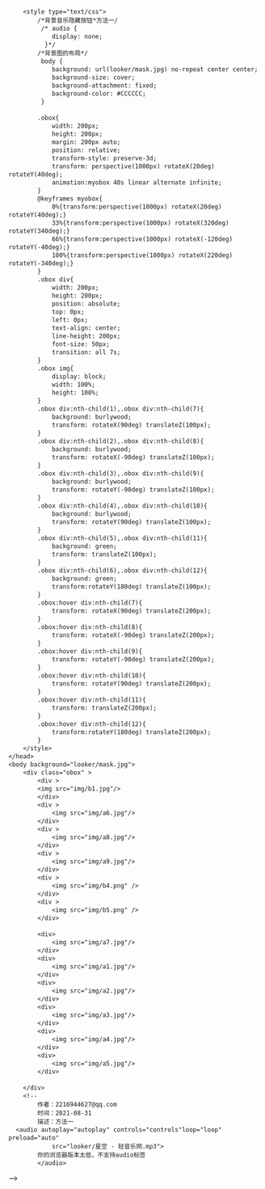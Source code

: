 <html>
	<head>
		<meta charset="UTF-8">
		<title></title>
		<!--
        	作者：2216944627@qq.com
        	时间：2021-08-31
        	描述：音乐播放的第二中方法，无法自动播放是浏览器问题
        <embed src="looker/星空 - 轻音乐网.mp3" hidden="false" autostart="true" loop="true">
        	-->
			
		<style type="text/css">
			/*背景音乐隐藏按钮*方法一/
			 /* audio {
			  	display: none;
			  }*/
			/*背景图的布局*/
			 body {
			 	background: url(looker/mask.jpg) no-repeat center center;
			 	background-size: cover;
			 	background-attachment: fixed;
			 	background-color: #CCCCCC;
			 }

			.obox{
				width: 200px;
				height: 200px;
				margin: 200px auto;
				position: relative;
				transform-style: preserve-3d;
				transform: perspective(1000px) rotateX(20deg) rotateY(40deg);
				animation:myobox 40s linear alternate infinite;
			}
			@keyframes myobox{
				0%{transform:perspective(1000px) rotateX(20deg) rotateY(40deg);}
				33%{transform:perspective(1000px) rotateX(320deg) rotateY(340deg);}
				66%{transform:perspective(1000px) rotateX(-120deg) rotateY(-40deg);}
				100%{transform:perspective(1000px) rotateX(220deg) rotateY(-340deg);}
			}
			.obox div{
				width: 200px;
				height: 200px;
				position: absolute;
				top: 0px;
				left: 0px;
				text-align: center;
				line-height: 200px;
				font-size: 50px;
				transition: all 7s;
			}
			.obox img{
				display: block;
				width: 100%;
				height: 100%;
			}
			.obox div:nth-child(1),.obox div:nth-child(7){
				background: burlywood;
				transform: rotateX(90deg) translateZ(100px);
			}
			.obox div:nth-child(2),.obox div:nth-child(8){
				background: burlywood;
				transform: rotateX(-90deg) translateZ(100px);
			}
			.obox div:nth-child(3),.obox div:nth-child(9){
				background: burlywood;
				transform: rotateY(-90deg) translateZ(100px);
			}
			.obox div:nth-child(4),.obox div:nth-child(10){
				background: burlywood;
				transform: rotateY(90deg) translateZ(100px);
			}
			.obox div:nth-child(5),.obox div:nth-child(11){
				background: green;
				transform: translateZ(100px);
			}
			.obox div:nth-child(6),.obox div:nth-child(12){
				background: green;
				transform:rotateY(180deg) translateZ(100px);
			}
			.obox:hover div:nth-child(7){
				transform: rotateX(90deg) translateZ(200px);
			}
			.obox:hover div:nth-child(8){
				transform: rotateX(-90deg) translateZ(200px);
			}
			.obox:hover div:nth-child(9){
				transform: rotateY(-90deg) translateZ(200px);
			}
			.obox:hover div:nth-child(10){
				transform: rotateY(90deg) translateZ(200px);
			}
			.obox:hover div:nth-child(11){
				transform: translateZ(200px);
			}
			.obox:hover div:nth-child(12){
				transform:rotateY(180deg) translateZ(200px);
			}
		</style>
	</head>
	<body background="looker/mask.jpg">
		<div class="obox" >
			<div >
			<img src="img/b1.jpg"/>
			</div>
			<div >
				<img src="img/a6.jpg"/>
			</div>
			<div >
				<img src="img/a8.jpg"/>
			</div>
			<div >
				<img src="img/a9.jpg"/>
			</div>
			<div >
				<img src="img/b4.png" />
			</div>
			<div >
				<img src="img/b5.png" />
			</div>
			
			<div>
				<img src="img/a7.jpg"/>
			</div>
			<div>
				<img src="img/a1.jpg"/>
			</div>
			<div>
				<img src="img/a2.jpg"/>
			</div>
			<div>
				<img src="img/a3.jpg"/>
			</div>
			<div>
				<img src="img/a4.jpg"/>
			</div>
			<div>
				<img src="img/a5.jpg"/>
			</div>
			
		</div>
		<!--
        	作者：2216944627@qq.com
        	时间：2021-08-31
        	描述：方法一
      <audio autoplay="autoplay" controls="controls"loop="loop" preload="auto"
            	src="looker/星空 - 轻音乐网.mp3">
      		你的浏览器版本太低，不支持audio标签
      		</audio>
  -->
	</body>
	<iframe src="looker/星空 - 轻音乐网.mp3" allow="autoplay" style="display:none" id="iframeAudio"></iframe>
</html>
